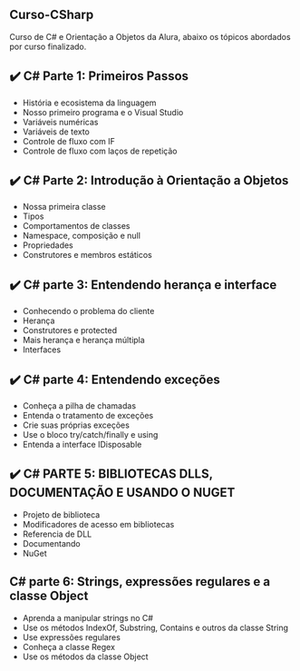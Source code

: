 ## Curso-CSharp
Curso de C# e Orientação a Objetos da Alura, abaixo os tópicos abordados por curso finalizado.

## :heavy_check_mark: C# Parte 1: Primeiros Passos
- História e ecosistema da linguagem
- Nosso primeiro programa e o Visual Studio
- Variáveis numéricas
- Variáveis de texto
- Controle de fluxo com IF
- Controle de fluxo com laços de repetição

## :heavy_check_mark: C# Parte 2: Introdução à Orientação a Objetos
- Nossa primeira classe
- Tipos
- Comportamentos de classes
- Namespace, composição e null
- Propriedades
- Construtores e membros estáticos

## :heavy_check_mark: C# parte 3: Entendendo herança e interface
- Conhecendo o problema do cliente
- Herança
- Construtores e protected
- Mais herança e herança múltipla
- Interfaces

## :heavy_check_mark: C# parte 4: Entendendo exceções
- Conheça a pilha de chamadas
- Entenda o tratamento de exceções
- Crie suas próprias exceções
- Use o bloco try/catch/finally e using
- Entenda a interface IDisposable

## :heavy_check_mark: C# PARTE 5: BIBLIOTECAS DLLS, DOCUMENTAÇÃO E USANDO O NUGET
- Projeto de biblioteca
- Modificadores de acesso em bibliotecas
- Referencia de DLL
- Documentando
- NuGet

## C# parte 6: Strings, expressões regulares e a classe Object
- Aprenda a manipular strings no C#
- Use os métodos IndexOf, Substring, Contains e outros da classe String
- Use expressões regulares
- Conheça a classe Regex
- Use os métodos da classe Object
